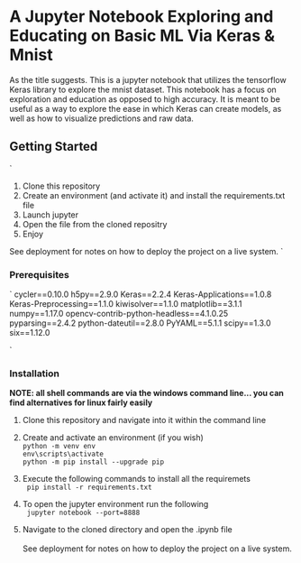 # A Jupyter Notebook Exploring and Educating on Basic ML Via Keras & Mnist 

As the title suggests. This is a jupyter notebook that utilizes the tensorflow Keras library to explore the mnist dataset. This notebook has a focus on exploration and education as opposed to high accuracy. It is meant to be useful as a way to explore the ease in which Keras can create models, as well as how to visualize predictions and raw data.

## Getting Started

`
1. Clone this repository
2. Create an environment (and activate it) and install the requirements.txt file
3. Launch jupyter
4. Open the file from the cloned repositry
5. Enjoy

See deployment for notes on how to deploy the project on a live system.
`

### Prerequisites

`
cycler==0.10.0
h5py==2.9.0
Keras==2.2.4
Keras-Applications==1.0.8
Keras-Preprocessing==1.1.0
kiwisolver==1.1.0
matplotlib==3.1.1
numpy==1.17.0
opencv-contrib-python-headless==4.1.0.25
pyparsing==2.4.2
python-dateutil==2.8.0
PyYAML==5.1.1
scipy==1.3.0
six==1.12.0

`

### Installation
**NOTE: all shell commands are via the windows command line... you can find alternatives for linux fairly easily**

1. Clone this repository and navigate into it within the command line

2. Create and activate an environment (if you wish)<br>
` python -m venv env `<br>
` env\scripts\activate `<br>
` python -m pip install --upgrade pip `<br>

3. Execute the following commands to install all the requiremets<br>
` pip install -r requirements.txt`<br>

4. To open the jupyter environment run the following<br>
` jupyter notebook --port=8888`<br>

5. Navigate to the cloned directory and open the .ipynb file<br><br>
See deployment for notes on how to deploy the project on a live system.

